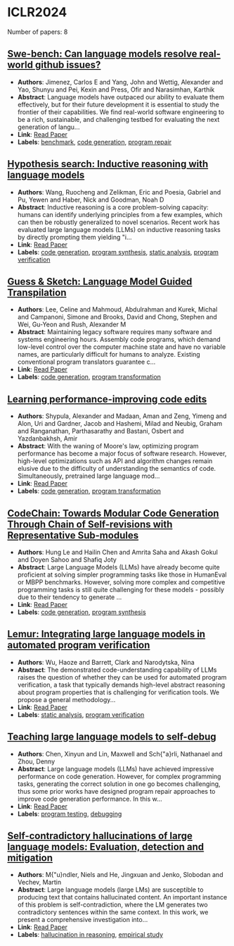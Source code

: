 # ICLR2024

Number of papers: 8

## [Swe-bench: Can language models resolve real-world github issues?](paper_1.md)
- **Authors**: Jimenez, Carlos E and Yang, John and Wettig, Alexander and Yao, Shunyu and Pei, Kexin and Press, Ofir and Narasimhan, Karthik
- **Abstract**: Language models have outpaced our ability to evaluate them effectively, but for their future development it is essential to study the frontier of their capabilities. We find real-world software engineering to be a rich, sustainable, and challenging testbed for evaluating the next generation of langu...
- **Link**: [Read Paper](https://arxiv.org/pdf/2310.06770)
- **Labels**: [benchmark](../../labels/benchmark.md), [code generation](../../labels/code_generation.md), [program repair](../../labels/program_repair.md)

## [Hypothesis search: Inductive reasoning with language models](paper_2.md)
- **Authors**: Wang, Ruocheng and Zelikman, Eric and Poesia, Gabriel and Pu, Yewen and Haber, Nick and Goodman, Noah D
- **Abstract**: Inductive reasoning is a core problem-solving capacity: humans can identify underlying principles from a few examples, which can then be robustly generalized to novel scenarios. Recent work has evaluated large language models (LLMs) on inductive reasoning tasks by directly prompting them yielding "i...
- **Link**: [Read Paper](https://openreview.net/forum?id=G7UtIGQmjm)
- **Labels**: [code generation](../../labels/code_generation.md), [program synthesis](../../labels/program_synthesis.md), [static analysis](../../labels/static_analysis.md), [program verification](../../labels/program_verification.md)

## [Guess \& Sketch: Language Model Guided Transpilation](paper_3.md)
- **Authors**: Lee, Celine and Mahmoud, Abdulrahman and Kurek, Michal and Campanoni, Simone and Brooks, David and Chong, Stephen and Wei, Gu-Yeon and Rush, Alexander M
- **Abstract**: Maintaining legacy software requires many software and systems engineering hours. Assembly code programs, which demand low-level control over the computer machine state and have no variable names, are particularly difficult for humans to analyze. Existing conventional program translators guarantee c...
- **Link**: [Read Paper](https://openreview.net/forum?id=qPFsIbF3V6)
- **Labels**: [code generation](../../labels/code_generation.md), [program transformation](../../labels/program_transformation.md)

## [Learning performance-improving code edits](paper_4.md)
- **Authors**: Shypula, Alexander and Madaan, Aman and Zeng, Yimeng and Alon, Uri and Gardner, Jacob and Hashemi, Milad and Neubig, Graham and Ranganathan, Parthasarathy and Bastani, Osbert and Yazdanbakhsh, Amir
- **Abstract**: With the waning of Moore's law, optimizing program performance has become a major focus of software research. However, high-level optimizations such as API and algorithm changes remain elusive due to the difficulty of understanding the semantics of code. Simultaneously, pretrained large language mod...
- **Link**: [Read Paper](https://arxiv.org/pdf/2302.07867)
- **Labels**: [code generation](../../labels/code_generation.md), [program transformation](../../labels/program_transformation.md)

## [CodeChain: Towards Modular Code Generation Through Chain of Self-revisions with Representative Sub-modules](paper_5.md)
- **Authors**: Hung Le and Hailin Chen and Amrita Saha and Akash Gokul and Doyen Sahoo and Shafiq Joty
- **Abstract**: Large Language Models (LLMs) have already become quite proficient at solving simpler programming tasks like those in HumanEval or MBPP benchmarks. However, solving more complex and competitive programming tasks is still quite challenging for these models - possibly due to their tendency to generate ...
- **Link**: [Read Paper](https://openreview.net/forum?id=vYhglxSj8j)
- **Labels**: [code generation](../../labels/code_generation.md), [program synthesis](../../labels/program_synthesis.md)

## [Lemur: Integrating large language models in automated program verification](paper_6.md)
- **Authors**: Wu, Haoze and Barrett, Clark and Narodytska, Nina
- **Abstract**: The demonstrated code-understanding capability of LLMs raises the question of whether they can be used for automated program verification, a task that typically demands high-level abstract reasoning about program properties that is challenging for verification tools. We propose a general methodology...
- **Link**: [Read Paper](https://openreview.net/forum?id=Q3YaCghZNt)
- **Labels**: [static analysis](../../labels/static_analysis.md), [program verification](../../labels/program_verification.md)

## [Teaching large language models to self-debug](paper_7.md)
- **Authors**: Chen, Xinyun and Lin, Maxwell and Sch{\"a}rli, Nathanael and Zhou, Denny
- **Abstract**: Large language models (LLMs) have achieved impressive performance on code generation. However, for complex programming tasks, generating the correct solution in one go becomes challenging, thus some prior works have designed program repair approaches to improve code generation performance. In this w...
- **Link**: [Read Paper](https://openreview.net/forum?id=KuPixIqPiq)
- **Labels**: [program testing](../../labels/program_testing.md), [debugging](../../labels/debugging.md)

## [Self-contradictory hallucinations of large language models: Evaluation, detection and mitigation](paper_8.md)
- **Authors**: M{\"u}ndler, Niels and He, Jingxuan and Jenko, Slobodan and Vechev, Martin
- **Abstract**: Large language models (large LMs) are susceptible to producing text that contains hallucinated content. An important instance of this problem is self-contradiction, where the LM generates two contradictory sentences within the same context. In this work, we present a comprehensive investigation into...
- **Link**: [Read Paper](https://arxiv.org/abs/2305.15852)
- **Labels**: [hallucination in reasoning](../../labels/hallucination_in_reasoning.md), [empirical study](../../labels/empirical_study.md)

